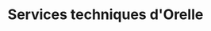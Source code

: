 ---
title: "Services techniques d'Orelle"
url: /orelle/services-techniques-dorelle/
shop: Wäscherei
---